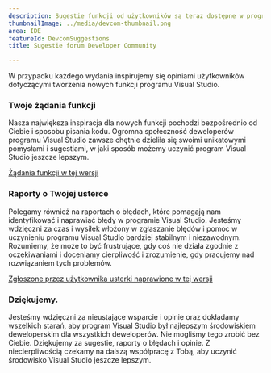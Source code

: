 ```yaml
---
description: Sugestie funkcji od użytkowników są teraz dostępne w programie Visual Studio!
thumbnailImage: ../media/devcom-thumbnail.png
area: IDE
featureId: DevcomSuggestions
title: Sugestie forum Developer Community

---
```



W przypadku każdego wydania inspirujemy się opiniami użytkowników dotyczącymi tworzenia nowych funkcji programu Visual Studio.

### Twoje żądania funkcji
Nasza największa inspiracja dla nowych funkcji pochodzi bezpośrednio od Ciebie i sposobu pisania kodu. Ogromna społeczność deweloperów programu Visual Studio zawsze chętnie dzieliła się swoimi unikatowymi pomysłami i sugestiami, w jaki sposób możemy uczynić program Visual Studio jeszcze lepszym.

[Żądania funkcji w tej wersji](https://developercommunity.visualstudio.com/VisualStudio?q=%5BFixed+in%3A+Visual+Studio+2022+version+17.14%5D&ftype=idea&fTime=allTime)

### Raporty o Twojej usterce
Polegamy również na raportach o błędach, które pomagają nam identyfikować i naprawiać błędy w programie Visual Studio. Jesteśmy wdzięczni za czas i wysiłek włożony w zgłaszanie błędów i pomoc w uczynieniu programu Visual Studio bardziej stabilnym i niezawodnym. Rozumiemy, że może to być frustrujące, gdy coś nie działa zgodnie z oczekiwaniami i doceniamy cierpliwość i zrozumienie, gdy pracujemy nad rozwiązaniem tych problemów.

[Zgłoszone przez użytkownika usterki naprawione w tej wersji](https://developercommunity.visualstudio.com/VisualStudio?q=%5BFixed+in%3A+Visual+Studio+2022+version+17.14%5D&ftype=problem&fTime=allTime)

### Dziękujemy.
Jesteśmy wdzięczni za nieustające wsparcie i opinie oraz dokładamy wszelkich starań, aby program Visual Studio był najlepszym środowiskiem deweloperskim dla wszystkich deweloperów. Nie mogliśmy tego zrobić bez Ciebie. Dziękujemy za sugestie, raporty o błędach i opinie. Z niecierpliwością czekamy na dalszą współpracę z Tobą, aby uczynić środowisko Visual Studio jeszcze lepszym.
